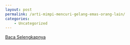 ```yaml
---
layout: post
permalink: /arti-mimpi-mencuri-gelang-emas-orang-lain/
categories:
    - Uncategorized
---
```


[Baca Selengkapnya](/03)